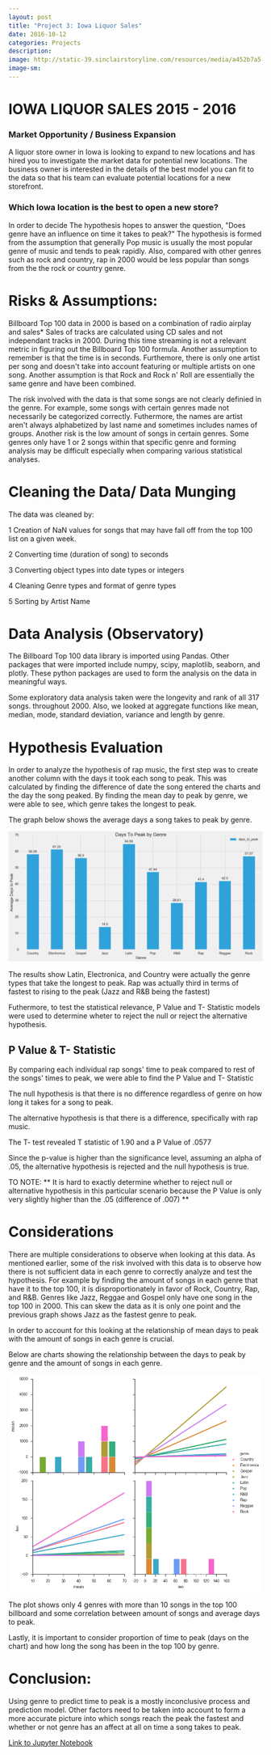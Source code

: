 ```yaml
---
layout: post
title: "Project 3: Iowa Liquor Sales"
date: 2016-10-12
categories: Projects
description: 
image: http://static-39.sinclairstoryline.com/resources/media/a452b7a5-5791-4ded-8c99-19c47192a187-large16x9_Liquor_Logo.jpg?1458866898413
image-sm:
---
```


# IOWA LIQUOR SALES 2015 - 2016

### Market Opportunity / Business Expansion

A liquor store owner in Iowa is looking to expand to new locations and has hired you to investigate the market data for potential new locations. The business owner is interested in the details of the best model you can fit to the data so that his team can evaluate potential locations for a new storefront. 
       
### Which Iowa location is the best to open a new store?

In order to decide
The hypothesis hopes to answer the question, "Does genre have an influence on time it takes to peak?" The hypothesis is formed from the assumption that generally Pop music is usually the most popular genre of music and tends to peak rapidly. Also, compared with other genres such as rock and country, rap in 2000 would be less popular than songs from the the rock or country genre.

# Risks & Assumptions: 

Billboard Top 100 data in 2000 is based on a combination of radio airplay and sales*
 Sales of tracks are calculated using CD sales and not independant tracks in 2000. During this time streaming is not a relevant metric in figuring out the Billboard Top 100 formula. Another assumption to remember is that the time is in seconds. Furthemore, there is only one artist per song and doesn't take into account featuring or multiple artists on one song. Another assumption is that Rock and Rock n' Roll are essentially the same genre and have been combined.


The risk involved with the data is that some songs are not clearly definied in the genre. For example, some songs with certain genres made not necessarily be categorized correctly. Futhermore, the names are artist aren't always alphabetized by last name and sometimes includes names of groups. Another risk is the low amount of songs in certain genres. Some genres only have 1 or 2 songs within that specific genre and forming analysis may be difficult especially when comparing various statistical analyses.


# Cleaning the Data/ Data Munging

The data was cleaned by: 

 1 Creation of NaN values for songs that may have fall off from the top 100 list on a given week. 

 2 Converting time (duration of song) to seconds

 3 Converting object types into date types or integers

 4 Cleaning Genre types and format of genre types

 5 Sorting by Artist Name 

# Data Analysis (Observatory)

The Billboard Top 100 data library is imported using Pandas. Other packages that were imported include numpy, scipy, maplotlib, seaborn, and plotly. These python packages are used to form the analysis on the data in meaningful ways.

Some exploratory data analysis taken were the longevity and rank of all 317 songs. throughout 2000. Also, we looked at aggregate functions like mean, median, mode, standard deviation, variance and length by genre.

# Hypothesis Evaluation 

In order to analyze the hypothesis of rap music, the first step was to create another column with the days it took each song to peak. This was calculated by finding the difference of date the song entered the charts and the day the song peaked. By finding the mean day to peak by genre, we were able to see, which genre takes the longest to peak.

The graph below shows the average days a song takes to peak by genre.

<img src= 'https://github.com/AndrewJeong89/AndrewJeong89.github.io/blob/master/_posts/barplot_genre.png?raw=true' >

The results show Latin, Electronica, and Country were actually the genre types that take the longest to peak. Rap was actually third in terms of fastest to rising to the peak (Jazz and R&B being the fastest)

Futhermore, to test the statistical relevance, P Value and T- Statistic models were used to determine wheter to reject the null or reject the alternative hypothesis.

## P Value & T- Statistic

By comparing each individual rap songs' time to peak compared to rest of the songs' times to peak, we were able to find the P Value and T- Statistic

The null hypothesis is that there is no difference regardless of genre on how long it takes for a song to peak.

The alternative hypothesis is that there is a difference, specifically with rap music.

The T- test revealed T statistic of 1.90 and a P Value of .0577

Since the p-value is higher than the significance level, assuming an alpha of .05, the alternative hypothesis is rejected and the null hypothesis is true.

TO NOTE:
** It is hard to exactly determine whether to reject null or alternative hypothesis in this particular scenario because the P Value is only very slightly higher than the .05 (difference of .007) **

# Considerations

There are multiple considerations to observe when looking at this data. As mentioned earlier, some of the risk involved with this data is to observe how there is not sufficient data in each genre to correctly analyze and test the hypothesis. For example by finding the amount of songs in each genre that have it to the top 100, it is disproportionately in favor of Rock, Country, Rap, and R&B. Genres like Jazz, Reggae and Gospel only have one song in the top 100 in 2000. This can skew the data as it is only one point and the previous graph shows Jazz as the fastest genre to peak. 

In order to account for this looking at the relationship of mean days to peak with the amount of songs in each genre is crucial.

Below are charts showing the relationship between the days to peak by genre and the amount of songs in each genre.

<img src='https://github.com/AndrewJeong89/AndrewJeong89.github.io/blob/master/_posts/download.png?raw=true' >

The plot shows only 4 genres with more than 10 songs in the top 100 billboard and some correlation between amount of songs and average days to peak.

Lastly, it is important to consider proportion of time to peak (days on the chart) and how long the song has been in the top 100 by genre.

# Conclusion:

Using genre to predict time to peak is a mostly inconclusive process and prediction model. Other factors need to be taken into account to form a more accurate picture into which songs reach the peak the fastest and whether or not genre has an affect at all on time a song takes to peak.







[Link to Jupyter Notebook](https://github.com/AndrewJeong89/GA-DSI/blob/master/projects/projects-weekly/project-02/Project%202%20-%20Andrew%20Jeong.ipynb)



